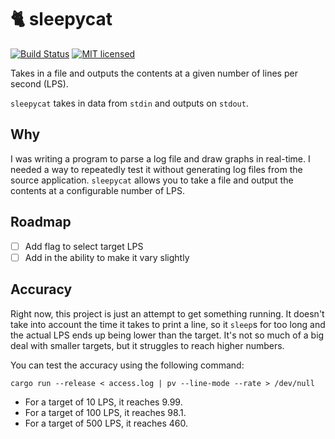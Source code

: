 # :cat2: sleepycat

[![Build Status](https://travis-ci.com/daniellockyer/sleepycat.svg?branch=master)](https://travis-ci.com/daniellockyer/sleepycat)
[![MIT licensed](https://img.shields.io/badge/license-MIT-blue.svg)](./LICENSE)

Takes in a file and outputs the contents at a given number of lines per second (LPS).

`sleepycat` takes in data from `stdin` and outputs on `stdout`.

## Why

I was writing a program to parse a log file and draw graphs in real-time. I needed a way to repeatedly test it without generating log files from the source application. `sleepycat` allows you to take a file and output the contents at a configurable number of LPS.

## Roadmap

* [ ] Add flag to select target LPS
* [ ] Add in the ability to make it vary slightly

## Accuracy

Right now, this project is just an attempt to get something running. It doesn't take into account the time it takes to print a line, so it `sleep`s for too long and the actual LPS ends up being lower than the target. It's not so much of a big deal with smaller targets, but it struggles to reach higher numbers.

You can test the accuracy using the following command:

```
cargo run --release < access.log | pv --line-mode --rate > /dev/null
```

* For a target of 10 LPS, it reaches 9.99.
* For a target of 100 LPS, it reaches 98.1.
* For a target of 500 LPS, it reaches 460.
